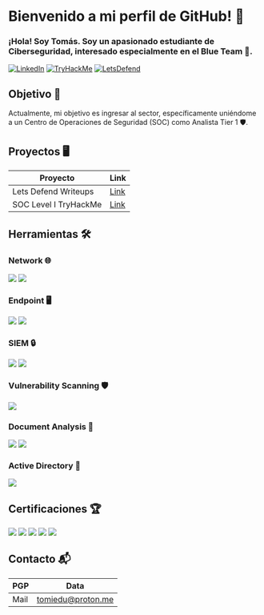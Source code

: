 # Bienvenido a mi perfil de GitHub! 👋
### ¡Hola! Soy Tomás. Soy un apasionado estudiante de **Ciberseguridad**, interesado especialmente en el **Blue Team** 🔵.

[![LinkedIn](https://img.shields.io/badge/-LinkedIn-0072b1?style=for-the-badge&logo=LinkedIn&logoColor=white)](https://www.linkedin.com/in/tomas-eduardo-6ba980328/)
[![TryHackMe](https://img.shields.io/badge/-TryHackMe-2EAD33?style=for-the-badge&logo=TryHackMe&logoColor=white)](https://tryhackme.com/r/p/TomasEduardo)
[![LetsDefend](https://img.shields.io/badge/-LetsDefend-4A90E2?style=for-the-badge&logo=LetsDefend&logoColor=white)](https://app.letsdefend.io/user/tomas_eduardo)


## Objetivo 🎯

Actualmente, mi objetivo es ingresar al sector, específicamente uniéndome a un Centro de Operaciones de Seguridad (SOC) como Analista Tier 1 🛡️.

## Proyectos 🖥️

| Proyecto                     | Link                                                                  |    
|------------------------------|-----------------------------------------------------------------------|
| Lets Defend Writeups         |[Link](https://github.com/edusec9/LetsDefend-Writeups)                 |
| SOC Level I TryHackMe        |[Link](https://github.com/edusec9/SOC-Analyst-TryHackMe-Journey)       |

## Herramientas 🛠️

### Network 🌐
<div>
    <img src="https://img.shields.io/badge/-Wireshark-1679A7?&style=for-the-badge&logo=Wireshark&logoColor=white" />
    <img src="https://img.shields.io/badge/-Tshark-1679A7?&style=for-the-badge&logo=Wireshark&logoColor=white" />
</div>

### Endpoint 🖥️
<div>
    <img src="https://img.shields.io/badge/-Wazuh-800080?&style=for-the-badge&logo=Wazuh&logoColor=white" />
    <img src="https://img.shields.io/badge/-EDR-FF5733?&style=for-the-badge&logo=Cybersecurity&logoColor=white" />
</div>

### SIEM 🔒
<div>
    <img src="https://img.shields.io/badge/-Splunk-000000?&style=for-the-badge&logo=Splunk&logoColor=white" />
    <img src="https://img.shields.io/badge/-SIEM-FF9800?&style=for-the-badge&logo=Security&logoColor=white" />
</div>

### Vulnerability Scanning 🛡️
<div>
    <img src="https://img.shields.io/badge/-Nessus-0057D1?&style=for-the-badge&logo=Tenable&logoColor=white" />
</div>

### Document Analysis 📑
<div>
    <img src="https://img.shields.io/badge/-oleid-0064A4?&style=for-the-badge&logo=Analysis&logoColor=white" />
    <img src="https://img.shields.io/badge/-olevba-0064A4?&style=for-the-badge&logo=Analysis&logoColor=white" />
</div>

### Active Directory 🏢
<div>
    <img src="https://img.shields.io/badge/-Active%20Directory-003366?&style=for-the-badge&logo=Windows&logoColor=white" />
</div>

## Certificaciones 🏆

<div>
<img src="https://img.shields.io/badge/-SOC%20Analyst%20Level%201-2EAD33?style=for-the-badge&logo=TryHackMe&logoColor=white" />
<img src="https://img.shields.io/badge/-Cyber%20Defense%20Certificate-0078D4?style=for-the-badge&logo=TryHackMe&logoColor=white" />
<img src="https://img.shields.io/badge/-Ethical%20Hacker-36C1FF?style=for-the-badge&logo=Cisco&logoColor=white" />
<img src="https://img.shields.io/badge/-Networking%20Basics-005073?style=for-the-badge&logo=Cisco&logoColor=white" />
<img src="https://img.shields.io/badge/-First%20Certificate%20in%20English%20(FCE)-A2BCE8?style=for-the-badge&logo=Cambridge%20International&logoColor=white" />
</div>

## Contacto 📬
|PGP|Data              |
|---|------------------|
|Mail|tomiedu@proton.me|


